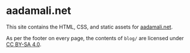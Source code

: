 # aadamali.net

This site contains the HTML, CSS, and static assets for [aadamali.net](https://aadamali.net).

As per the footer on every page, the contents of `blog/` are licensed under [CC BY-SA 4.0](/LICENSE).
